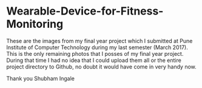 # Wearable-Device-for-Fitness-Monitoring

These are the images from my final year project which I submitted at Pune Institute of Computer Technology during my last semester (March 2017). This is the only remaining photos that I posses 
of my final year project. During that time I had no idea that I could upload them all or the entire project directory to Github, no doubt it would have come in very handy now.

Thank you
Shubham Ingale

